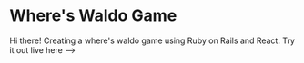# Where's Waldo Game

Hi there! Creating a where's waldo game using Ruby on Rails and React.
Try it out live here --> 